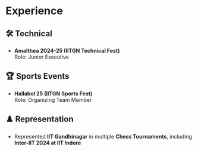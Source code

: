 # Experience

## 🛠️ Technical
- **Amalthea 2024-25 (IITGN Technical Fest)**  
  Role: Junior Executive

## 🏆 Sports Events
- **Hallabol 25 (IITGN Sports Fest)**  
  Role: Organizing Team Member

## ♟️ Representation
- Represented **IIT Gandhinagar** in multiple **Chess Tournaments**, including **Inter-IIT 2024 at IIT Indore**
